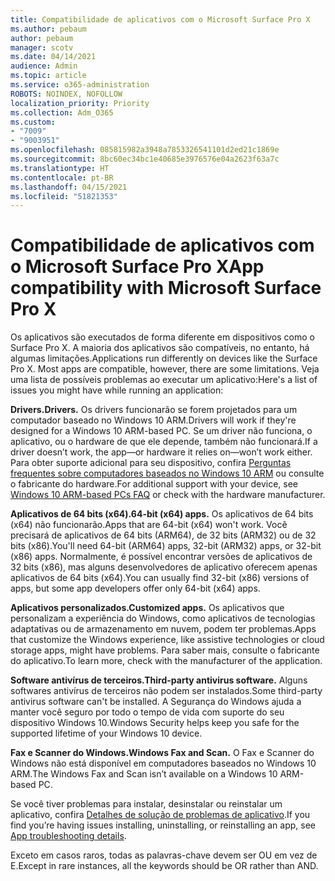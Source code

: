 ```yaml
---
title: Compatibilidade de aplicativos com o Microsoft Surface Pro X
ms.author: pebaum
author: pebaum
manager: scotv
ms.date: 04/14/2021
audience: Admin
ms.topic: article
ms.service: o365-administration
ROBOTS: NOINDEX, NOFOLLOW
localization_priority: Priority
ms.collection: Adm_O365
ms.custom:
- "7009"
- "9003951"
ms.openlocfilehash: 085815982a3948a7853326541101d2ed21c1869e
ms.sourcegitcommit: 8bc60ec34bc1e40685e3976576e04a2623f63a7c
ms.translationtype: HT
ms.contentlocale: pt-BR
ms.lasthandoff: 04/15/2021
ms.locfileid: "51821353"
---
```

# <a name="app-compatibility-with-microsoft-surface-pro-x"></a><span data-ttu-id="cc82f-102">Compatibilidade de aplicativos com o Microsoft Surface Pro X</span><span class="sxs-lookup"><span data-stu-id="cc82f-102">App compatibility with Microsoft Surface Pro X</span></span>

<span data-ttu-id="cc82f-103">Os aplicativos são executados de forma diferente em dispositivos como o Surface Pro X. A maioria dos aplicativos são compatíveis, no entanto, há algumas limitações.</span><span class="sxs-lookup"><span data-stu-id="cc82f-103">Applications run differently on devices like the Surface Pro X. Most apps are compatible, however, there are some limitations.</span></span> <span data-ttu-id="cc82f-104">Veja uma lista de possíveis problemas ao executar um aplicativo:</span><span class="sxs-lookup"><span data-stu-id="cc82f-104">Here's a list of issues you might have while running an application:</span></span> 

<span data-ttu-id="cc82f-105">**Drivers.**</span><span class="sxs-lookup"><span data-stu-id="cc82f-105">**Drivers.**</span></span> <span data-ttu-id="cc82f-106">Os drivers funcionarão se forem projetados para um computador baseado no Windows 10 ARM.</span><span class="sxs-lookup"><span data-stu-id="cc82f-106">Drivers will work if they're designed for a Windows 10 ARM-based PC.</span></span> <span data-ttu-id="cc82f-107">Se um driver não funciona, o aplicativo, ou o hardware de que ele depende, também não funcionará.</span><span class="sxs-lookup"><span data-stu-id="cc82f-107">If a driver doesn’t work, the app—or hardware it relies on—won’t work either.</span></span> <span data-ttu-id="cc82f-108">Para obter suporte adicional para seu dispositivo, confira [Perguntas frequentes sobre computadores baseados no Windows 10 ARM](https://support.microsoft.com/windows/windows-10-arm-based-pcs-faq-477f51df-2e3b-f68f-31b0-06f5e4f8ebb5) ou consulte o fabricante do hardware.</span><span class="sxs-lookup"><span data-stu-id="cc82f-108">For additional support with your device, see [Windows 10 ARM-based PCs FAQ](https://support.microsoft.com/windows/windows-10-arm-based-pcs-faq-477f51df-2e3b-f68f-31b0-06f5e4f8ebb5) or check with the hardware manufacturer.</span></span>

<span data-ttu-id="cc82f-109">**Aplicativos de 64 bits (x64).**</span><span class="sxs-lookup"><span data-stu-id="cc82f-109">**64-bit (x64) apps.**</span></span> <span data-ttu-id="cc82f-110">Os aplicativos de 64 bits (x64) não funcionarão.</span><span class="sxs-lookup"><span data-stu-id="cc82f-110">Apps that are 64-bit (x64) won't work.</span></span> <span data-ttu-id="cc82f-111">Você precisará de aplicativos de 64 bits (ARM64), de 32 bits (ARM32) ou de 32 bits (x86).</span><span class="sxs-lookup"><span data-stu-id="cc82f-111">You'll need 64-bit (ARM64) apps, 32-bit (ARM32) apps, or 32-bit (x86) apps.</span></span> <span data-ttu-id="cc82f-112">Normalmente, é possível encontrar versões de aplicativos de 32 bits (x86), mas alguns desenvolvedores de aplicativo oferecem apenas aplicativos de 64 bits (x64).</span><span class="sxs-lookup"><span data-stu-id="cc82f-112">You can usually find 32-bit (x86) versions of apps, but some app developers offer only 64-bit (x64) apps.</span></span>

<span data-ttu-id="cc82f-113">**Aplicativos personalizados.**</span><span class="sxs-lookup"><span data-stu-id="cc82f-113">**Customized apps.**</span></span> <span data-ttu-id="cc82f-114">Os aplicativos que personalizam a experiência do Windows, como aplicativos de tecnologias adaptativas ou de armazenamento em nuvem, podem ter problemas.</span><span class="sxs-lookup"><span data-stu-id="cc82f-114">Apps that customize the Windows experience, like assistive technologies or cloud storage apps, might have problems.</span></span> <span data-ttu-id="cc82f-115">Para saber mais, consulte o fabricante do aplicativo.</span><span class="sxs-lookup"><span data-stu-id="cc82f-115">To learn more, check with the manufacturer of the application.</span></span>

<span data-ttu-id="cc82f-116">**Software antivírus de terceiros.**</span><span class="sxs-lookup"><span data-stu-id="cc82f-116">**Third-party antivirus software.**</span></span> <span data-ttu-id="cc82f-117">Alguns softwares antivírus de terceiros não podem ser instalados.</span><span class="sxs-lookup"><span data-stu-id="cc82f-117">Some third-party antivirus software can't be installed.</span></span> <span data-ttu-id="cc82f-118">A Segurança do Windows ajuda a manter você seguro por todo o tempo de vida com suporte do seu dispositivo Windows 10.</span><span class="sxs-lookup"><span data-stu-id="cc82f-118">Windows Security helps keep you safe for the supported lifetime of your Windows 10 device.</span></span>

<span data-ttu-id="cc82f-119">**Fax e Scanner do Windows.**</span><span class="sxs-lookup"><span data-stu-id="cc82f-119">**Windows Fax and Scan.**</span></span> <span data-ttu-id="cc82f-120">O Fax e Scanner do Windows não está disponível em computadores baseados no Windows 10 ARM.</span><span class="sxs-lookup"><span data-stu-id="cc82f-120">The Windows Fax and Scan isn’t available on a Windows 10 ARM-based PC.</span></span>

<span data-ttu-id="cc82f-121">Se você tiver problemas para instalar, desinstalar ou reinstalar um aplicativo, confira [Detalhes de solução de problemas de aplicativo](https://docs.microsoft.com/troubleshoot/mem/intune/troubleshoot-app-install#app-troubleshooting-details).</span><span class="sxs-lookup"><span data-stu-id="cc82f-121">If you find you’re having issues installing, uninstalling, or reinstalling an app, see [App troubleshooting details](https://docs.microsoft.com/troubleshoot/mem/intune/troubleshoot-app-install#app-troubleshooting-details).</span></span>

<span data-ttu-id="cc82f-122">Exceto em casos raros, todas as palavras-chave devem ser OU em vez de E.</span><span class="sxs-lookup"><span data-stu-id="cc82f-122">Except in rare instances, all the keywords should be OR rather than AND.</span></span>